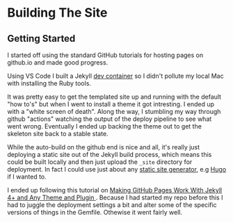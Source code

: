 # Building The Site

## Getting Started

I started off using the standard GitHub tutorials for hosting pages on github.io and made good progress.

Using VS Code I built a Jekyll [dev container](https://code.visualstudio.com/docs/devcontainers/containers) so I didn't pollute my local Mac with installing the Ruby tools.

It was pretty easy to get the templated site up and running with the default "how to's" but when I went to install a theme it got intresting. I ended up with a "white screen of death". Along the way, I stumbling my way through github "actions" watching the output of the deploy pipeline to see what went wrong. Eventually I ended up backing the theme out to get the skeleton site back to a stable state.

While the auto-build on the github end is nice and all, it's really just deploying a static site out of the Jekyll build process, which means this could be built locally and then just upload the `_site` directory for deployment. In fact I could use just about any [static site generator](https://jamstack.org/generators/), e.g [Hugo](https://gohugo.io/) if I wanted to.

I ended up following this tutorial on [Making GitHub Pages Work With Jekyll 4+ and Any Theme and Plugin ](https://www.moncefbelyamani.com/making-github-pages-work-with-latest-jekyll/). Because I had started my repo before this I had to juggle the deployment settings a bit and alter some of the specific versions of things in the Gemfile. Othewise it went fairly well.

